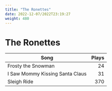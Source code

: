 ```yaml
---
title: "The Ronettes"
date: 2022-12-07/2022T23:19:27
weight: 480
---
```


# The Ronettes

 Song | Plays 
----- | -----:
Frosty the Snowman | 24
I Saw Mommy Kissing Santa Claus | 31
Sleigh Ride | 370
